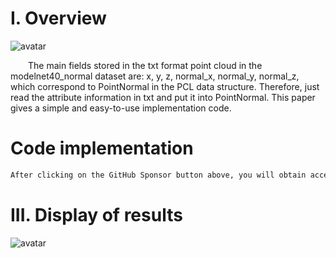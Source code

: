 #  I. Overview 

 ![avatar]( fa61ef3fc0e8432ca1f310232129a24a.png) 

   The main fields stored in the txt format point cloud in the modelnet40_normal dataset are: x, y, z, normal_x, normal_y, normal_z, which correspond to PointNormal in the PCL data structure. Therefore, just read the attribute information in txt and put it into PointNormal. This paper gives a simple and easy-to-use implementation code. 

#  Code implementation 

  ```python  
After clicking on the GitHub Sponsor button above, you will obtain access permissions to my private code repository ( https://github.com/slowlon/my_code_bar ) to view this blog code. By searching the code number of this blog, you can find the code you need, code number is: 2024020309574251527
  ```  
#  III. Display of results 

 ![avatar]( f36043b2dbcd41c78e18375616d6745e.png) 

